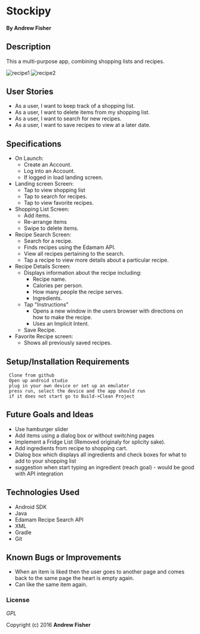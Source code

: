 # Stockipy

#### By **Andrew Fisher**

## Description
This a multi-purpose app, combining shopping lists and recipes.

![recipe1](https://cloud.githubusercontent.com/assets/17396138/25404740/eba19498-29b5-11e7-9c30-be49734910ef.jpg)
![recipe2](https://cloud.githubusercontent.com/assets/17396138/25404741/eba8939c-29b5-11e7-8a70-1c5f84641e9f.jpg)

## User Stories
* As a user, I want to keep track of a shopping list.
* As a user, I want to delete items from my shopping list.
* As a user, I want to search for new recipes.
* As a user, I want to save recipes to view at a later date.


## Specifications

* On Launch:
  - Create an Account.
  - Log into an Account.
  - If logged in load landing screen.
* Landing screen Screen:
  - Tap to view shopping list
  - Tap to search for recipes.
  - Tap to view favorite recipes.
* Shopping List Screen:
  - Add items.
  - Re-arrange items
  - Swipe to delete items.
* Recipe Search Screen:
  - Search for a recipe.
  - Finds recipes using the Edamam API.
  - View all recipes pertaining to the search.
  - Tap a recipe to view more details about a particular recipe.
* Recipe Details Screen:
  - Displays information about the recipe including:
    * Recipe name.
    * Calories per person.
    * How many people the recipe serves.
    * Ingredients.
  - Tap "Instructions"
    * Opens a new window in the users browser with directions on how to make the recipe.
    * Uses an Implicit Intent.
  - Save Recipe.
* Favorite Recipe screen:
  - Shows all previously saved recipes.

## Setup/Installation Requirements

```
 Clone from github
 Open up android studio
 plug in your own device or set up an emulator
 press run, select the device and the app should run
 if it does not start go to Build->Clean Project
```


## Future Goals and Ideas
* Use hamburger slider
* Add items using a dialog box or without switching pages
* Implement a Fridge List (Removed originaly for splicity sake).
* Add ingredients from recipe to shopping cart.
* Dialog box which displays all ingredients and check boxes for what to add to your shopping list
* suggestion when start typing an ingredient (reach goal) - would be good with API integration




## Technologies Used

* Android SDK
* Java
* Edamam Recipe Search API
* XML
* Gradle
* Git

## Known Bugs or Improvements
* When an item is liked then the user goes to another page and comes back to the same page the heart is empty again.
* Can like the same item again.

### License

*GPL*

Copyright (c) 2016 **Andrew Fisher**
